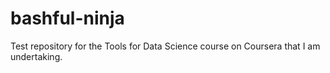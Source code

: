 # bashful-ninja
Test repository for the Tools for Data Science course on Coursera that I am undertaking.
